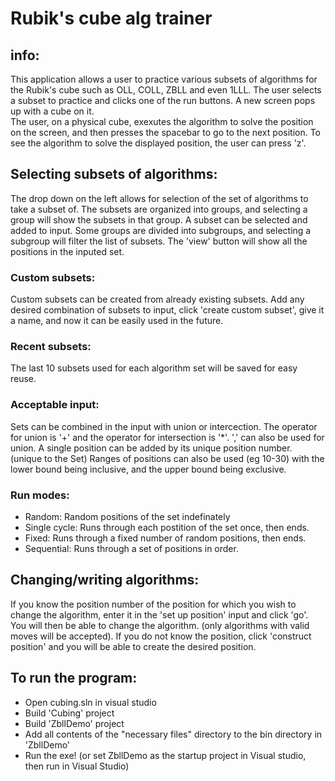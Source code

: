 # Rubik's cube alg trainer

## info:
This application allows a user to practice various subsets of algorithms for the Rubik's cube such as OLL, COLL, ZBLL and even 1LLL. The user selects a subset to practice and clicks one of the run buttons.  A new screen pops up with a cube on it.  
The user, on a physical cube, exexutes the algorithm to solve the position on the screen, and then presses the spacebar to go to the next position.  To see the algorithm to solve the displayed position, the user can press 'z'.

## Selecting subsets of algorithms:
The drop down on the left allows for selection of the set of algorithms to take a subset of.
The subsets are organized into groups, and selecting a group will show the subsets in that group.  A subset can be selected and added to input.  Some groups are divided into subgroups, and selecting a subgroup will filter the list of subsets.  The 'view' button will show all the positions in the inputed set.

### Custom subsets:
Custom subsets can be created from already existing subsets.  Add any desired combination of subsets to input, click 'create custom subset', give it a name, and now it can be easily used in the future.

### Recent subsets:
The last 10 subsets used for each algorithm set will be saved for easy reuse.

### Acceptable input:
Sets can be combined in the input with union or intercection.  The operator for union is '+' and the operator for intersection is '*'.  ',' can also be used for union. A single position can be added by its unique position number. (unique to the Set)  Ranges of positions can also be used (eg 10-30) with the lower bound being inclusive, and the upper bound being exclusive. 

### Run modes: 
 - Random: Random positions of the set indefinately
 - Single cycle: Runs through each postition of the set once, then ends.
 - Fixed: Runs through a fixed number of random positions, then ends.
 - Sequential: Runs through a set of positions in order.  
 
## Changing/writing algorithms:
If you know the position number of the position for which you wish to change the algorithm, enter it in the 'set up position' input and click 'go'.  You will then be able to change the algorithm.  (only algorithms with valid moves will be accepted).
If you do not know the position, click 'construct position' and you will be able to create the desired position.


## To run the program: 
- Open cubing.sln in visual studio
- Build 'Cubing' project
- Build 'ZbllDemo' project
- Add all contents of the "necessary files" directory to the bin directory in 'ZbllDemo'
- Run the exe! (or set ZbllDemo as the startup project in Visual studio, then run in Visual Studio)


